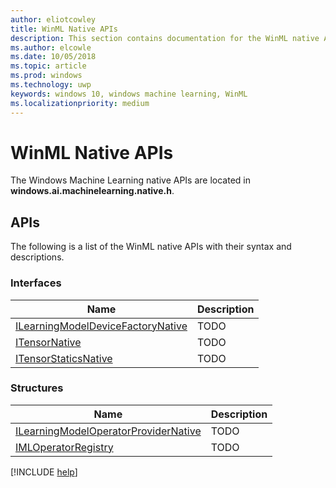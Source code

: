 ```yaml
---
author: eliotcowley
title: WinML Native APIs
description: This section contains documentation for the WinML native APIs.
ms.author: elcowle
ms.date: 10/05/2018
ms.topic: article
ms.prod: windows
ms.technology: uwp
keywords: windows 10, windows machine learning, WinML
ms.localizationpriority: medium
---
```


# WinML Native APIs

The Windows Machine Learning native APIs are located in **windows.ai.machinelearning.native.h**.

## APIs

The following is a list of the WinML native APIs with their syntax and descriptions.

### Interfaces

| Name | Description |
|------|-------------|
| [ILearningModelDeviceFactoryNative]() | TODO |
| [ITensorNative]() | TODO |
| [ITensorStaticsNative]() | TODO |

### Structures

| Name | Description |
|------|-------------|
| [ILearningModelOperatorProviderNative]() | TODO |
| [IMLOperatorRegistry]() | TODO |

[!INCLUDE [help](includes/get-help.md)]